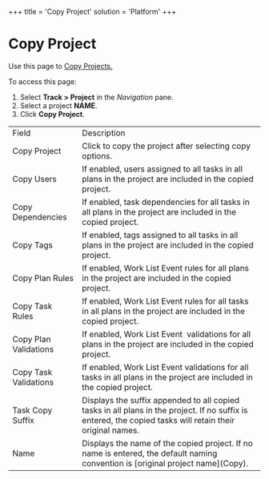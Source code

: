 +++
title = 'Copy Project'
solution = 'Platform'
+++

# Copy Project

<div class="use">

Use this page to [Copy Projects.](../Use_Cases/Copy_Projects)

</div>

To access this page:

1.  Select <span style="font-weight: bold;">Track \>
    </span>**Project** in the *Navigation* pane.
2.  Select a project **NAME**.
3.  Click **Copy
Project**.

|                       |                                                                                                                                                           |
| --------------------- | --------------------------------------------------------------------------------------------------------------------------------------------------------- |
| Field                 | Description                                                                                                                                               |
| Copy Project          | Click to copy the project after selecting copy options.                                                                                                   |
| Copy Users            | If enabled, users assigned to all tasks in all plans in the project are included in the copied project.                                                   |
| Copy Dependencies     | If enabled, task dependencies for all tasks in all plans in the project are included in the copied project.                                               |
| Copy Tags             | If enabled, tags assigned to all tasks in all plans in the project are included in the copied project.                                                    |
| Copy Plan Rules       | If enabled, Work List Event rules for all plans in the project are included in the copied project.                                                        |
| Copy Task Rules       | If enabled, Work List Event rules for all tasks in all plans in the project are included in the copied project.                                           |
| Copy Plan Validations | If enabled, Work List Event <span> </span>validations for all plans in the project are included in the copied project.                                    |
| Copy Task Validations | If enabled, Work List Event validations for all tasks in all plans in the project are included in the copied project.                                     |
| Task Copy Suffix      | Displays the suffix appended to all copied tasks in all plans in the project. If no suffix is entered, the copied tasks will retain their original names. |
| Name                  | Displays the name of the copied project. If no name is entered, the default naming convention is \[original project name\](Copy).                         |

